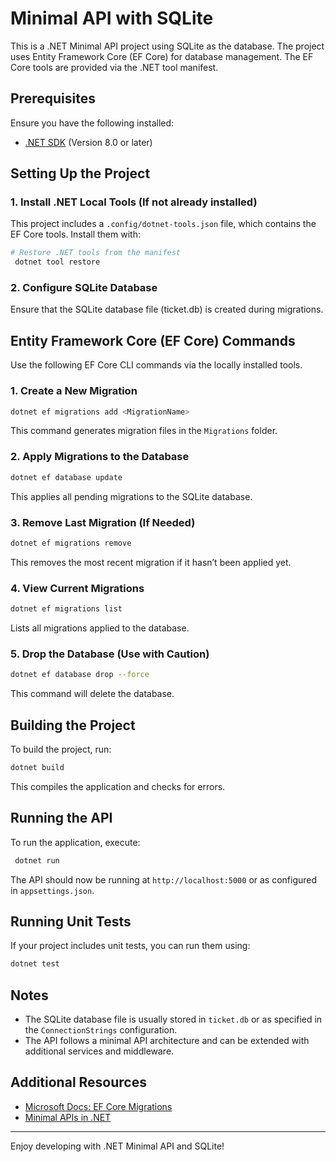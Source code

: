 # Minimal API with SQLite

This is a .NET Minimal API project using SQLite as the database. The project uses Entity Framework Core (EF Core) for database management. The EF Core tools are provided via the .NET tool manifest.

## Prerequisites

Ensure you have the following installed:

- [.NET SDK](https://dotnet.microsoft.com/download) (Version 8.0 or later)

## Setting Up the Project

### 1. Install .NET Local Tools (If not already installed)

This project includes a `.config/dotnet-tools.json` file, which contains the EF Core tools. Install them with:

```sh
# Restore .NET tools from the manifest
 dotnet tool restore
```

### 2. Configure SQLite Database

Ensure that the SQLite database file (ticket.db) is created during migrations.

## Entity Framework Core (EF Core) Commands

Use the following EF Core CLI commands via the locally installed tools.

### 1. Create a New Migration

```sh
dotnet ef migrations add <MigrationName>
```

This command generates migration files in the `Migrations` folder.

### 2. Apply Migrations to the Database

```sh
dotnet ef database update
```

This applies all pending migrations to the SQLite database.

### 3. Remove Last Migration (If Needed)

```sh
dotnet ef migrations remove
```

This removes the most recent migration if it hasn’t been applied yet.

### 4. View Current Migrations

```sh
dotnet ef migrations list
```

Lists all migrations applied to the database.

### 5. Drop the Database (Use with Caution)

```sh
dotnet ef database drop --force
```

This command will delete the database.

## Building the Project

To build the project, run:

```sh
dotnet build
```

This compiles the application and checks for errors.

## Running the API

To run the application, execute:

```sh
 dotnet run
```

The API should now be running at `http://localhost:5000` or as configured in `appsettings.json`.

## Running Unit Tests

If your project includes unit tests, you can run them using:

```sh
dotnet test
```

## Notes
- The SQLite database file is usually stored in `ticket.db` or as specified in the `ConnectionStrings` configuration.
- The API follows a minimal API architecture and can be extended with additional services and middleware.

## Additional Resources
- [Microsoft Docs: EF Core Migrations](https://learn.microsoft.com/en-us/ef/core/managing-schemas/migrations/)
- [Minimal APIs in .NET](https://learn.microsoft.com/en-us/aspnet/core/fundamentals/minimal-apis/)

---

Enjoy developing with .NET Minimal API and SQLite!
